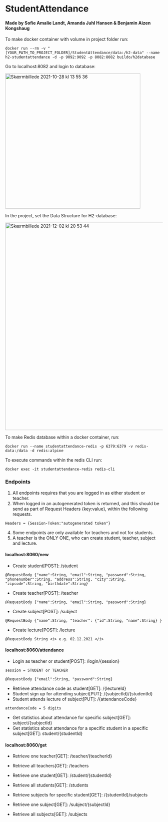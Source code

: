 # StudentAttendance

#### Made by Sofie Amalie Landt, Amanda Juhl Hansen & Benjamin Aizen Kongshaug

To make docker container with volume in project folder run:

```{r, engine='bash', count_lines}
docker run --rm -v "[YOUR_PATH_TO_PROJECT_FOLDER]/StudentAttendance/data:/h2-data" --name h2-studentattendance -d -p 9092:9092 -p 8082:8082 buildo/h2database 
```

Go to localhost:8082 and login to database:
 
<img width="432" alt="Skærmbillede 2021-10-28 kl  13 55 36" src="https://user-images.githubusercontent.com/44894156/139255217-7d1dd14a-103a-45f0-867d-95a345c5761d.png">

In the project, set the Data Structure for H2-database:

<img width="663" alt="Skærmbillede 2021-12-02 kl  20 53 44" src="https://user-images.githubusercontent.com/47500265/144493476-d8212986-a4d7-4457-aec8-51e98c21101f.png">


To make Redis database within a docker container, run:
```{r, engine='bash', count_lines}
docker run --name studentattendance-redis -p 6379:6379 -v redis-data:/data -d redis:alpine
```

To execute commands within the redis CLI run:
```{r, engine='bash', count_lines}
docker exec -it studentattendance-redis redis-cli
```

### Endpoints 

1. All endpoints requires that you are logged in as either student or teacher.
2. When logged in an autogenerated token is returned, and this should be send as part of Request Headers {key:value}, within the following requests. 
``` 
Headers = {Session-Token:"autogenerated token"} 
``` 
4. Some endpoints are only available for teachers and not for students. 
5. A teacher is the ONLY ONE, who can create student, teacher, subject and lecture.


#### localhost:8060/new


* Create student[POST]: /student
```
@RequestBody {"name":String, "email":String, "password":String, "phonenumber":String, "address":String, "city":String, "zipcode":String, "birthdate":String} 
```

* Create teacher[POST]: /teacher
```
@RequestBody {"name":String, "email":String, "password":String} 
```

* Create subject[POST]: /subject
```
@RequestBody {"name":String, "teacher": {"id":String, "name":String} } 
```

* Create lecture[POST]: /lecture
```
@RequestBody String <i> e.g. 02.12.2021 </i>
```


#### localhost:8060/attendance


* Login as teacher or student[POST]: /login/{session} 
```
session = STUDENT or TEACHER
```

```
@RequestBody {"email":String, "password":String} 
```

* Retrieve attendance code as student[GET]: /{lectureId}
* Student sign up for attending subject[PUT]: /{subjectId}/{studentId}
* Student attends lecture of subject[PUT]: /{attendanceCode}

```
attendanceCode = 5 digits
```

* Get statistics about attendance for specific subject[GET]: subject/{subjectId}
* Get statistics about attendance for a specific student in a specific subject[GET]: student/{studentId}

#### localhost:8060/get

* Retrieve one teacher[GET]: /teacher/{teacherId}
* Retrieve all teachers[GET]: /teachers

* Retrieve one student[GET]: /student/{studentId}
* Retrieve all students[GET]: /students
* Retrieve subjects for specific student[GET]: /{studentId}/subjects

* Retrieve one subject[GET]: /subject/{subjectId}
* Retrieve all subjects[GET]: /subjects


 
